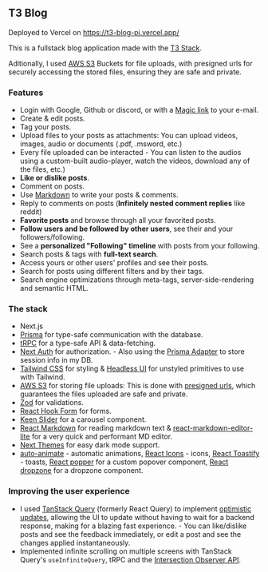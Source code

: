 ## T3 Blog

Deployed to Vercel on https://t3-blog-pi.vercel.app/

This is a fullstack blog application made with the [T3 Stack](https://create.t3.gg/). 

Aditionally, I used [AWS S3](https://aws.amazon.com/s3/) Buckets for file uploads, with presigned urls for securely accessing the stored files, ensuring they are safe and private.

### Features

- Login with Google, Github or discord, or with a [Magic link](https://www.beyondidentity.com/glossary/magic-links) to your e-mail.
- Create & edit posts.
- Tag your posts.
- Upload files to your posts as attachments: You can upload videos, images, audio or documents (.pdf, .msword, etc.)
- Every file uploaded can be interacted - You can listen to the audios using a custom-built audio-player, watch the videos, download any of the files, etc.)
- **Like or dislike posts**.
- Comment on posts.
- Use [Markdown](https://www.markdownguide.org/basic-syntax/) to write your posts & comments.
- Reply to comments on posts (**Infinitely nested comment replies** like reddit)
- **Favorite posts** and browse through all your favorited posts.
- **Follow users and be followed by other users**, see their and your followers/following.
- See a **personalized "Following" timeline** with posts from your following.
- Search posts & tags with **full-text search**.
- Access yours or other users' profiles and see their posts.
- Search for posts using different filters and by their tags.
- Search engine optimizations through meta-tags, server-side-rendering and semantic HTML.

### The stack

- Next.js
- [Prisma](https://www.prisma.io/) for type-safe communication with the database.
- [tRPC](https://trpc.io) for a type-safe API & data-fetching.
- [Next Auth](https://next-auth.js.org/) for authorization. - Also using the [Prisma Adapter](https://next-auth.js.org/adapters/prisma) to store session info in my DB.
- [Tailwind CSS](https://tailwindcss.com/) for styling & [Headless UI](https://headlessui.com/) for unstyled primitives to use with Tailwind.
- [AWS S3](https://aws.amazon.com/s3/) for storing file uploads: This is done with [presigned urls](https://docs.aws.amazon.com/AmazonS3/latest/userguide/ShareObjectPreSignedURL.html), which guarantees the files uploaded are safe and private.
- [Zod](https://github.com/colinhacks/zod) for validations.
- [React Hook Form](https://react-hook-form.com) for forms.
- [Keen Slider](https://keen-slider.io/) for a carousel component.
- [React Markdown](https://github.com/remarkjs/react-markdown) for reading markdown text & [react-markdown-editor-lite](https://github.com/HarryChen0506/react-markdown-editor-lite/) for a very quick and performant MD editor.
- [Next Themes](https://github.com/pacocoursey/next-themes) for easy dark mode support.
- [auto-animate](https://auto-animate.formkit.com/) - automatic animations, [React Icons](https://react-icons.github.io/) - icons, [React Toastify](https://fkhadra.github.io/react-toastify/) - toasts, [React popper](https://popper.js.org/) for a custom popover component, [React dropzone](https://react-dropzone.js.org/) for a dropzone component.

### Improving the user experience

- I used [TanStack Query](https://tanstack.com/query/latest) (formerly React Query) to implement [optimistic updates](https://tanstack.com/query/v4/docs/react/guides/optimistic-updates), allowing the UI to update without having to wait for a backend response, making for a blazing fast experience. - You can like/dislike posts and see the feedback immediately, or edit a post and see the changes applied instantaneously.
- Implemented infinite scrolling on multiple screens with TanStack Query's `useInfiniteQuery`, tRPC and the [Intersection Observer API](https://developer.mozilla.org/en-US/docs/Web/API/Intersection_Observer_API).

